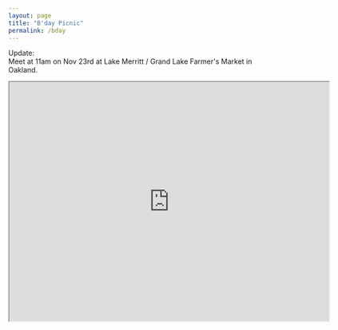 ```yaml
---
layout: page
title: "B'day Picnic"
permalink: /bday
---
```

<p>
Update: <br>
Meet at 11am on Nov 23rd at Lake Merritt / Grand Lake Farmer's Market in Oakland. 
</p>

<iframe src="https://www.google.com/maps/d/u/0/embed?mid=1Acc0Se6rxgvlNJnJkJioC8U9jq64zIco" width="640" height="480"></iframe><Paste>
